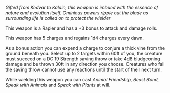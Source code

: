 *Gifted from Kedvar to Kalain, this weapon is imbued with the essence of nature and evolution itself. Ominious powers ripple out the blade as surrounding life is called on to protect the wielder*



This weapon is a Rapier and has a +3 bonus to attack and damage rolls.

This weapon has 5 charges and regains 1d4 charges every dawn. 

As a bonus action you can expend a charge to conjure a thick vine from the ground beneath you. Select up to 2 targets within 60ft of you, the creature must succeed on a DC 19 Strength saving throw or take 4d8 bludgeoning damage and be thrown 30ft in any direction you choose. Creatures who fail the saving throw cannot use any reactions until the start of their next turn.

While wielding this weapon you can cast *Animal Friendship, Beast Bond, Speak with Animals* and *Speak with Plants* at will.

